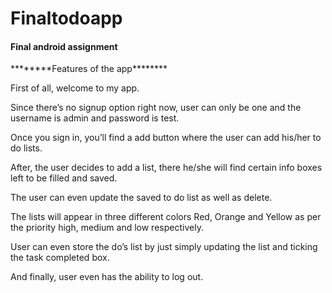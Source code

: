 # Finaltodoapp
<h4>Final android assignment</h4>
<p>********Features of the app********</p>
<p>First of all, welcome to my app.</p>
 <p>Since there’s no signup option right now, user can only be one and the username is admin and password is test.</p> 
 <p>Once you sign in, you’ll find a add button where the user can add his/her to do lists. </p> 
 <p>After, the user decides to add a list, there he/she will find certain info boxes left to be filled and saved. </p>
 <p>The user can even update the saved to do list as well as delete. </p>
 <p>The lists will appear in three different colors Red, Orange and Yellow as per the priority high, medium and low respectively.</p>
  <p>User can even store the do’s list by just simply updating the list and ticking the task completed box.</p>
<p>And finally, user even has the ability to log out.</p>